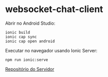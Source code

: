 # websocket-chat-client



Abrir no Android Studio:

```
ionic build
ionic cap sync
ionic cap open android
```


Executar no navegador usando Ionic Server:

```
npm run ionic:serve
```


[Repositório do Servidor](https://github.com/arthuramorim04/n2-mobile-server)
